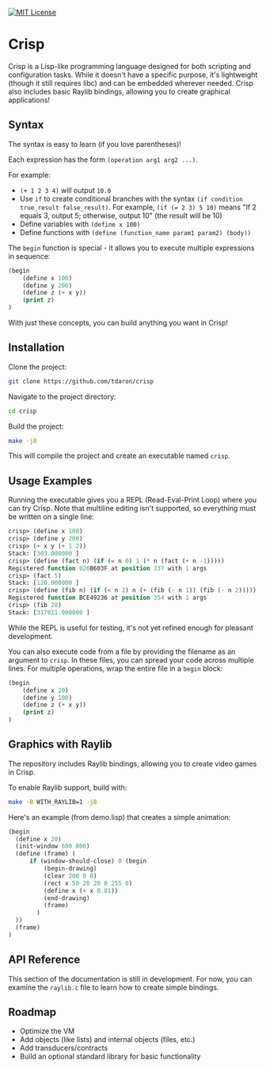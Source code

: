 [![MIT License](https://img.shields.io/badge/License-MIT-green.svg)](https://choosealicense.com/licenses/mit/)

# Crisp

Crisp is a Lisp-like programming language designed for both scripting and configuration tasks. While it doesn't have a specific purpose, it's lightweight (though it still requires libc) and can be embedded wherever needed. Crisp also includes basic Raylib bindings, allowing you to create graphical applications!

## Syntax

The syntax is easy to learn (if you love parentheses)!

Each expression has the form `(operation arg1 arg2 ...)`.

For example:
- `(+ 1 2 3 4)` will output `10.0`
- Use `if` to create conditional branches with the syntax `(if condition true_result false_result)`. For example, `(if (= 2 3) 5 10)` means "If 2 equals 3, output 5; otherwise, output 10" (the result will be 10)
- Define variables with `(define x 100)`
- Define functions with `(define (function_name param1 param2) (body))`

The `begin` function is special - it allows you to execute multiple expressions in sequence:

```lisp
(begin
    (define x 100)
    (define y 200)
    (define z (+ x y))
    (print z)
)
```

With just these concepts, you can build anything you want in Crisp!

## Installation

Clone the project:
```bash
git clone https://github.com/tdaron/crisp
```

Navigate to the project directory:
```bash
cd crisp
```

Build the project:
```bash
make -j8
```

This will compile the project and create an executable named `crisp`.

## Usage Examples

Running the executable gives you a REPL (Read-Eval-Print Loop) where you can try Crisp. Note that multiline editing isn't supported, so everything must be written on a single line:

```lisp
crisp> (define x 100)
crisp> (define y 200)
crisp> (+ x y (+ 1 2))
Stack: [303.000000 ]
crisp> (define (fact n) (if (= n 0) 1 (* n (fact (+ n -1)))))
Registered function 026B603F at position 237 with 1 args
crisp> (fact 5)
Stack: [120.000000 ]
crisp> (define (fib n) (if (< n 2) n (+ (fib (- n 1)) (fib (- n 2)))))
Registered function BCE49236 at position 354 with 1 args
crisp> (fib 28)
Stack: [317811.000000 ]
```

While the REPL is useful for testing, it's not yet refined enough for pleasant development.

You can also execute code from a file by providing the filename as an argument to `crisp`. In these files, you can spread your code across multiple lines. For multiple operations, wrap the entire file in a `begin` block:

```lisp
(begin
    (define x 20)
    (define y 100)
    (define z (+ x y))
    (print z)
)
```

## Graphics with Raylib

The repository includes Raylib bindings, allowing you to create video games in Crisp.

To enable Raylib support, build with:
```bash
make -B WITH_RAYLIB=1 -j8
```

Here's an example (from demo.lisp) that creates a simple animation:

```lisp
(begin
  (define x 20)
  (init-window 600 800)
  (define (frame) (
      if (window-should-close) 0 (begin
          (begin-drawing)
          (clear 200 0 0)
          (rect x 50 20 20 0 255 0)
          (define x (+ x 0.01))
          (end-drawing)
          (frame)
        )
  ))
  (frame)
)
```

## API Reference

This section of the documentation is still in development. For now, you can examine the `raylib.c` file to learn how to create simple bindings.

## Roadmap

- Optimize the VM
- Add objects (like lists) and internal objects (files, etc.)
- Add transducers/contracts
- Build an optional standard library for basic functionality

